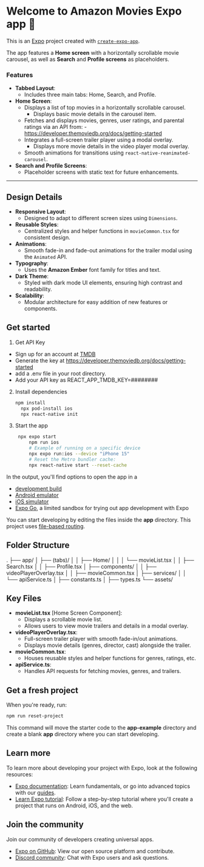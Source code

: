 
# Welcome to Amazon Movies Expo app 👋

This is an [Expo](https://expo.dev) project created with [`create-expo-app`](https://www.npmjs.com/package/create-expo-app).

The app features a **Home screen** with a horizontally scrollable movie carousel, as well as **Search** and **Profile screens** as placeholders.

### Features
- **Tabbed Layout**:
  - Includes three main tabs: Home, Search, and Profile.
- **Home Screen**:
  - Displays a list of top movies in a horizontally scrollable carousel.
	- Displays basic movie details in the carousel item.
  - Fetches and displays movies, genres, user ratings, and parental ratings via an API from: 
		- https://developer.themoviedb.org/docs/getting-started
  - Integrates a full-screen trailer player using a modal overlay.
	- Displays more movie details in the video player modal overlay.
  - Smooth animations for transitions using `react-native-reanimated-carousel`.
- **Search and Profile Screens**:
  - Placeholder screens with static text for future enhancements.

---

## Design Details

- **Responsive Layout**:
  - Designed to adapt to different screen sizes using `Dimensions`.
- **Reusable Styles**:
  - Centralized styles and helper functions in `movieCommon.tsx` for consistent design.
- **Animations**:
  - Smooth fade-in and fade-out animations for the trailer modal using the `Animated` API.
- **Typography**:
  - Uses the **Amazon Ember** font family for titles and text.
- **Dark Theme**:
  - Styled with dark mode UI elements, ensuring high contrast and readability.
- **Scalability**:
  - Modular architecture for easy addition of new features or components.

## Get started

1. Get API Key
- Sign up for an account at [TMDB](https://developer.themoviedb.org/)	
- Generate the key at https://developer.themoviedb.org/docs/getting-started
- add a .env file in your root directory.
- Add your API key as REACT_APP_TMDB_KEY=########

2. Install dependencies

   ```bash
   npm install
	 npx pod-install ios
	 npx react-native init 
   ```

3. Start the app

   ```bash
    npx expo start
		npm run ios  
		# Example of running on a specific device
		npx expo run:ios --device "iPhone 15"
		# Reset the Metro bundler cache:
		npx react-native start --reset-cache
   ```

In the output, you'll find options to open the app in a

- [development build](https://docs.expo.dev/develop/development-builds/introduction/)
- [Android emulator](https://docs.expo.dev/workflow/android-studio-emulator/)
- [iOS simulator](https://docs.expo.dev/workflow/ios-simulator/)
- [Expo Go](https://expo.dev/go), a limited sandbox for trying out app development with Expo

You can start developing by editing the files inside the **app** directory. This project uses [file-based routing](https://docs.expo.dev/router/introduction).

## Folder Structure
.
├── app/
│   ├── (tabs)/
│   │   ├── Home/
│   │   │   └── movieList.tsx
│   │   ├── Search.tsx
│   │   ├── Profile.tsx
│   ├── components/
│   │   ├── videoPlayerOverlay.tsx
│   │   ├── movieCommon.tsx
│   ├── services/
│   │   └── apiService.ts
│   ├── constants.ts
│   ├── types.ts
└── assets/

## Key Files

- **movieList.tsx** [Home Screen Component]:
  - Displays a scrollable movie list.
  - Allows users to view movie trailers and details in a modal overlay.
- **videoPlayerOverlay.tsx**:
  - Full-screen trailer player with smooth fade-in/out animations.
  - Displays movie details (genres, director, cast) alongside the trailer.
- **movieCommon.tsx**:
  - Houses reusable styles and helper functions for genres, ratings, etc.
- **apiService.ts**:
  - Handles API requests for fetching movies, genres, and trailers.

## Get a fresh project

When you're ready, run:

```bash
npm run reset-project
```

This command will move the starter code to the **app-example** directory and create a blank **app** directory where you can start developing.

## Learn more

To learn more about developing your project with Expo, look at the following resources:

- [Expo documentation](https://docs.expo.dev/): Learn fundamentals, or go into advanced topics with our [guides](https://docs.expo.dev/guides).
- [Learn Expo tutorial](https://docs.expo.dev/tutorial/introduction/): Follow a step-by-step tutorial where you'll create a project that runs on Android, iOS, and the web.

## Join the community

Join our community of developers creating universal apps.

- [Expo on GitHub](https://github.com/expo/expo): View our open source platform and contribute.
- [Discord community](https://chat.expo.dev): Chat with Expo users and ask questions.
